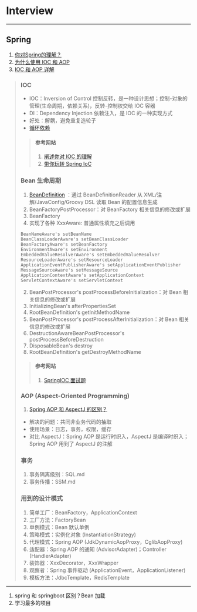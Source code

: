 # Interview

---
## Spring
1. [你对Spring的理解？](https://www.zhihu.com/question/48427693)
1. [为什么使用 IOC 和 AOP](https://zhuanlan.zhihu.com/p/349386138)
2. [IOC 和 AOP 详解](https://zhuanlan.zhihu.com/p/144241957)
>### IOC
>- IOC：Inversion of Control 控制反转，是一种设计思想；控制-对象的管理(生命周期，依赖关系)，反转-控制权交给 IOC 容器
>- DI：Dependency Injection 依赖注入，是 IOC 的一种实现方式
>- 好处：解耦，避免重复造轮子
>- [循环依赖](https://www.zhihu.com/question/438247718)
>> #### 参考网站
>>1. [阐述你对 IOC 的理解](https://www.zhihu.com/question/313785621)
>>2. [带你玩转 Spring IoC](https://mp.weixin.qq.com/s/WpRSitDqtgOuU9GnI1-HDw)
>### Bean 生命周期
>1. [BeanDefinition](https://my.oschina.net/u/4600853/blog/4556323) ：通过 BeanDefinitionReader 从 XML/注解/JavaConfig/Groovy DSL 读取 Bean 的配置信息生成 
>2. BeanFactoryPostProcessor：对 BeanFactory 相关信息的修改或扩展
>3. BeanFactory
>   1. 实现了各种 XxxAware: 普通属性填充之后调用
>   ```
>   BeanNameAware's setBeanName
>   BeanClassLoaderAware's setBeanClassLoader
>   BeanFactoryAware's setBeanFactory
>   EnvironmentAware's setEnvironment
>   EmbeddedValueResolverAware's setEmbeddedValueResolver
>   ResourceLoaderAware's setResourceLoader
>   ApplicationEventPublisherAware's setApplicationEventPublisher
>   MessageSourceAware's setMessageSource
>   ApplicationContextAware's setApplicationContext
>   ServletContextAware's setServletContext
>   ```
>   2. BeanPostProcessor's postProcessBeforeInitialization：对 Bean 相关信息的修改或扩展    
>   3. InitializingBean's afterPropertiesSet
>   4. RootBeanDefinition's getInitMethodName
>   5. BeanPostProcessor's postProcessAfterInitialization：对 Bean 相关信息的修改或扩展
>   6. DestructionAwareBeanPostProcessor's postProcessBeforeDestruction
>   7. DisposableBean's destroy
>   8. RootBeanDefinition's getDestroyMethodName
>> #### 参考网站
>> 1. [SpringIOC 面试题](https://mp.weixin.qq.com/s/SH4laewpIsio66MUJFLTyg)
>### AOP (Aspect-Oriented Programming)
>1. [Spring AOP 和 AspectJ 的区别？](https://segmentfault.com/a/1190000022019122)
>- 解决的问题：共同非业务代码的抽取
>- 使用场景：日志，事务，权限，缓存
>- 对比 AspectJ：Spring AOP 是运行时织入，AspectJ 是编译时织入；Spring AOP 用到了 AspectJ 的注解
>### 事务
>1. 事务隔离级别：SQL.md
>2. 事务传播：SSM.md
>### 用到的设计模式
>1. 简单工厂：BeanFactory，ApplicationContext
>2. 工厂方法：FactoryBean
>3. 单例模式：Bean 默认单例
>4. 策略模式：实例化对象 (InstantiationStrategy)
>5. 代理模式：Spring AOP (JdkDynamicAopProxy，CglibAopProxy)
>6. 适配器：Spring AOP 的通知 (AdvisorAdapter)；Controller (HandlerAdapter)
>7. 装饰器：XxxDecorator，XxxWrapper
>8. 观察者：Spring 事件驱动 (ApplicationEvent，ApplicationListener)
>9. 模板方法：JdbcTemplate，RedisTemplate
---

1. spring 和 springboot 区别？Bean 加载
2. 学习最多的项目